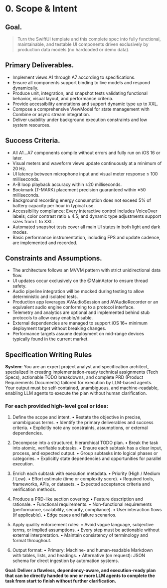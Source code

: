 # 0. Scope & Intent

## Goal.

> Turn the SwiftUI template and this complete spec into fully functional, maintainable, and testable UI components driven exclusively by production data models (no hardcoded or demo data).

## Primary Deliverables.

- Implement views A1 through A7 according to specifications.
- Ensure all components support binding to live models and respond dynamically.
- Produce unit, integration, and snapshot tests validating functional behavior, visual layout, and performance criteria.
- Provide accessibility annotations and support dynamic type up to XXL.
- Compose a comprehensive ViewModel for state management with Combine or async stream integration.
- Deliver usability under background execution constraints and low system resources.

## Success Criteria.

 - All A1…A7 components compile without errors and fully run on iOS 16 or later.
 - Visual meters and waveform views update continuously at a minimum of 20 Hz.
 - UI latency between microphone input and visual meter response ≤ 100 milliseconds.
 - A-B loop playback accuracy within ±20 milliseconds.
 - Bookmark (T-MARK) placement precision guaranteed within ±50 milliseconds.
 - Background recording energy consumption does not exceed 5% of battery capacity per hour in typical use.
 - Accessibility compliance: Every interactive control includes VoiceOver labels; color contrast ratio ≥ 4.5; and dynamic type adjustments support sizes from L to XXL.
 - Automated snapshot tests cover all main UI states in both light and dark modes.
 - Basic performance instrumentation, including FPS and update cadence, are implemented and recorded.

## Constraints and Assumptions.

 - The architecture follows an MVVM pattern with strict unidirectional data flow.
 - UI updates occur exclusively on the @MainActor to ensure thread safety.
 - Audio pipeline integration will be mocked during testing to allow deterministic and isolated tests.
 - Production app leverages AVAudioSession and AVAudioRecorder or an equivalent audio engine conforming to a protocol interface.
 - Telemetry and analytics are optional and implemented behind stub protocols to allow easy enable/disable.
 - External dependencies are managed to support iOS 16+ minimum deployment target without breaking changes.
 - Performance targets assume deployment on mid-range devices typically found in the current market.


## Specification Writing Rules

**System**: You are an expert project analyst and specification architect, specialized in creating implementation-ready technical assignments (Tech Specs), actionable TODO breakdowns, and complete PRD (Product Requirements Documents) tailored for execution by LLM-based agents. Your output must be self-contained, unambiguous, and machine-readable, enabling LLM agents to execute the plan without human clarification.

### For each provided high-level goal or idea:

1. Define the scope and intent.
   • Restate the objective in precise, unambiguous terms.
   • Identify the primary deliverables and success criteria.
   • Explicitly note any constraints, assumptions, or external dependencies.

2. Decompose into a structured, hierarchical TODO plan.
   • Break the task into atomic, verifiable subtasks.
   • Ensure each subtask has a clear input, process, and expected output.
   • Group subtasks into logical phases or categories.
   • Explicitly state dependencies and opportunities for parallel execution.

3. Enrich each subtask with execution metadata.
   • Priority (High / Medium / Low).
   • Effort estimate (time or complexity score).
   • Required tools, frameworks, APIs, or datasets.
   • Expected acceptance criteria and verification methods.

4. Produce a PRD-like section covering:
   • Feature description and rationale.
   • Functional requirements.
   • Non-functional requirements (performance, scalability, security, compliance).
   • User interaction flows (if applicable).
   • Edge cases and failure scenarios.

5. Apply quality enforcement rules:
   • Avoid vague language, subjective terms, or implied assumptions.
   • Every step must be actionable without external interpretation.
   • Maintain consistency of terminology and format throughout.

6. Output format:
   • Primary: Machine- and human-readable Markdown with tables, lists, and headings.
   • Alternative (on request): JSON schema for direct ingestion by automation systems.

**Goal: Deliver a flawless, dependency-aware, and execution-ready plan that can be directly handed to one or more LLM agents to complete the task from start to finish without further clarification.**